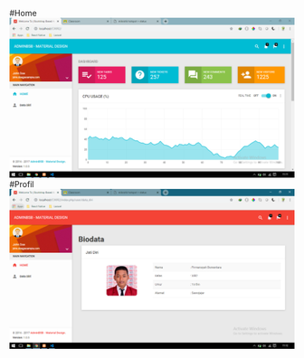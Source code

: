 #Home
![alt text](https://github.com/FirmansyahD/Praktikum5-CIlanjutan/blob/master/Home.PNG)
#Profil
![alt text](https://github.com/FirmansyahD/Praktikum5-CIlanjutan/blob/master/Profil.PNG)
